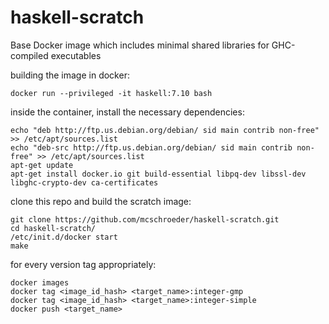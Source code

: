 # haskell-scratch
Base Docker image which includes minimal shared libraries for GHC-compiled executables


building the image in docker:

    docker run --privileged -it haskell:7.10 bash

inside the container, install the necessary dependencies:

    echo "deb http://ftp.us.debian.org/debian/ sid main contrib non-free" >> /etc/apt/sources.list
    echo "deb-src http://ftp.us.debian.org/debian/ sid main contrib non-free" >> /etc/apt/sources.list
    apt-get update
    apt-get install docker.io git build-essential libpq-dev libssl-dev libghc-crypto-dev ca-certificates

clone this repo and build the scratch image:

    git clone https://github.com/mcschroeder/haskell-scratch.git
    cd haskell-scratch/
    /etc/init.d/docker start
    make

for every version tag appropriately:

    docker images
    docker tag <image_id_hash> <target_name>:integer-gmp
    docker tag <image_id_hash> <target_name>:integer-simple
    docker push <target_name>
